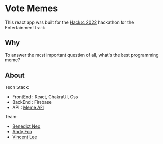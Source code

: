 # Vote Memes

This react app was built for the [Hacksc 2022](https://www.hacksc.com/) hackathon for the Entertainment track

## Why

To answer the most important question of all, what's the best programming meme?

## About

Tech Stack:

- FrontEnd : React, ChakraUI, Css
- BackEnd : Firebase
- API : [Meme API](https://github.com/D3vd/Meme_Api)

Team:

- [Benedict Neo](https://www.linkedin.com/in/benedictneo/)
- [Andy Foo](https://www.linkedin.com/in/andy-foo-guo-zhen-791a58174/)
- [Vincent Lee](https://www.linkedin.com/in/vincent-zi-hong-lee-3bb2b4212/)
